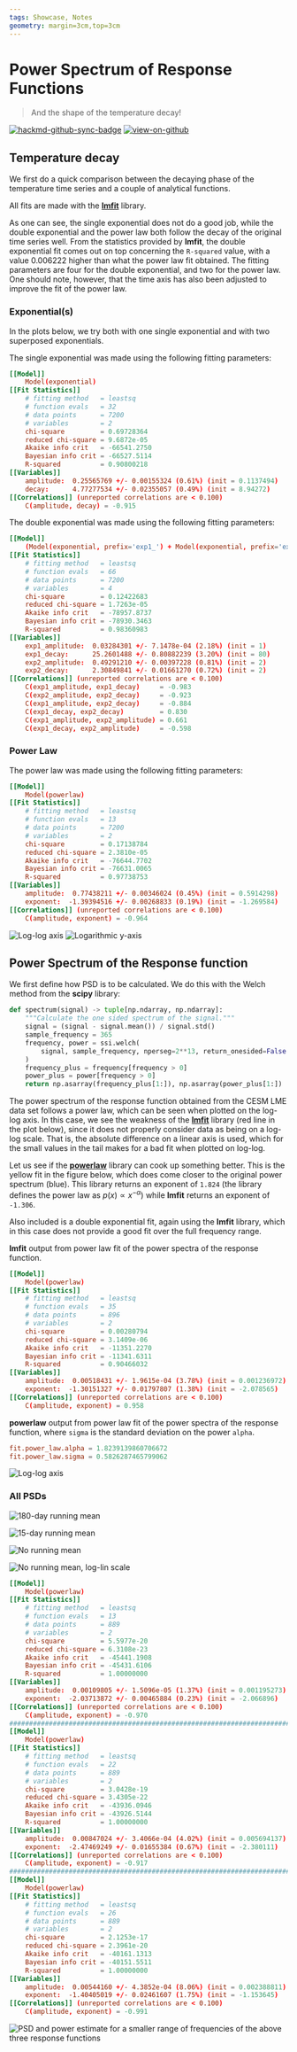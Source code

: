 ```yaml
---
tags: Showcase, Notes
geometry: margin=3cm,top=3cm
---
```


# Power Spectrum of Response Functions

> And the shape of the temperature decay!

[![hackmd-github-sync-badge](https://hackmd.io/j4L-EIhRQqGdl5KmiIZ-_w/badge)](https://hackmd.io/@engeir/SyCB0N-_i)
[![view-on-github](https://img.shields.io/badge/View%20on-GitHub-yellowgreen)](https://github.com/engeir/hack-md-notes/blob/main/power-spectrum.md)

## Temperature decay

We first do a quick comparison between the decaying phase of the temperature time
series and a couple of analytical functions.

All fits are made with the [**lmfit**](https://lmfit.github.io/lmfit-py/) library.

As one can see, the single exponential does not do a good job, while the double
exponential and the power law both follow the decay of the original time series well.
From the statistics provided by **lmfit**, the double exponential fit comes out on top
concerning the `R-squared` value, with a value $0.006222$ higher than what the power law
fit obtained. The fitting parameters are four for the double exponential, and two for
the power law. One should note, however, that the time axis has also been adjusted to
improve the fit of the power law.

### Exponential(s)

In the plots below, we try both with one single exponential and with two superposed
exponentials.

The single exponential was made using the following fitting parameters:

```toml
[[Model]]
    Model(exponential)
[[Fit Statistics]]
    # fitting method   = leastsq
    # function evals   = 32
    # data points      = 7200
    # variables        = 2
    chi-square         = 0.69728364
    reduced chi-square = 9.6872e-05
    Akaike info crit   = -66541.2750
    Bayesian info crit = -66527.5114
    R-squared          = 0.90800218
[[Variables]]
    amplitude:  0.25565769 +/- 0.00155324 (0.61%) (init = 0.1137494)
    decay:      4.77277534 +/- 0.02355057 (0.49%) (init = 8.94272)
[[Correlations]] (unreported correlations are < 0.100)
    C(amplitude, decay) = -0.915
```

The double exponential was made using the following fitting parameters:

```toml
[[Model]]
    (Model(exponential, prefix='exp1_') + Model(exponential, prefix='exp2_'))
[[Fit Statistics]]
    # fitting method   = leastsq
    # function evals   = 66
    # data points      = 7200
    # variables        = 4
    chi-square         = 0.12422683
    reduced chi-square = 1.7263e-05
    Akaike info crit   = -78957.8737
    Bayesian info crit = -78930.3463
    R-squared          = 0.98360983
[[Variables]]
    exp1_amplitude:  0.03284301 +/- 7.1478e-04 (2.18%) (init = 1)
    exp1_decay:      25.2601488 +/- 0.80882239 (3.20%) (init = 80)
    exp2_amplitude:  0.49291210 +/- 0.00397228 (0.81%) (init = 2)
    exp2_decay:      2.30849841 +/- 0.01661270 (0.72%) (init = 2)
[[Correlations]] (unreported correlations are < 0.100)
    C(exp1_amplitude, exp1_decay)     = -0.983
    C(exp2_amplitude, exp2_decay)     = -0.923
    C(exp1_amplitude, exp2_decay)     = -0.884
    C(exp1_decay, exp2_decay)         = 0.830
    C(exp1_amplitude, exp2_amplitude) = 0.661
    C(exp1_decay, exp2_amplitude)     = -0.598
```

### Power Law

The power law was made using the following fitting parameters:

```toml
[[Model]]
    Model(powerlaw)
[[Fit Statistics]]
    # fitting method   = leastsq
    # function evals   = 13
    # data points      = 7200
    # variables        = 2
    chi-square         = 0.17138784
    reduced chi-square = 2.3810e-05
    Akaike info crit   = -76644.7702
    Bayesian info crit = -76631.0065
    R-squared          = 0.97738753
[[Variables]]
    amplitude:  0.77438211 +/- 0.00346024 (0.45%) (init = 0.5914298)
    exponent:  -1.39394516 +/- 0.00268833 (0.19%) (init = -1.269584)
[[Correlations]] (unreported correlations are < 0.100)
    C(amplitude, exponent) = -0.964
```

![Log-log
axis](https://raw.githubusercontent.com/engeir/hack-md-notes/5c18d59d54162b51f663da287d065a095813e90f/assets/pic/deconv-power-spectrum/loglog.png
"Log-log axis")
![Logarithmic
y-axis](https://raw.githubusercontent.com/engeir/hack-md-notes/5c18d59d54162b51f663da287d065a095813e90f/assets/pic/deconv-power-spectrum/semilogy.png
"Logarithmic y-axis")

## Power Spectrum of the Response function

We first define how PSD is to be calculated. We do this with the Welch method from the
**scipy** library:

```python
def spectrum(signal) -> tuple[np.ndarray, np.ndarray]:
    """Calculate the one sided spectrum of the signal."""
    signal = (signal - signal.mean()) / signal.std()
    sample_frequency = 365
    frequency, power = ssi.welch(
        signal, sample_frequency, nperseg=2**13, return_onesided=False
    )
    frequency_plus = frequency[frequency > 0]
    power_plus = power[frequency > 0]
    return np.asarray(frequency_plus[1:]), np.asarray(power_plus[1:])
```

The power spectrum of the response function obtained from the CESM LME data set follows
a power law, which can be seen when plotted on the log-log axis. In this case, we see
the weakness of the [**lmfit**](https://lmfit.github.io/lmfit-py/) library (red line in
the plot below), since it does not properly consider data as being on a log-log scale.
That is, the absolute difference on a linear axis is used, which for the small values in
the tail makes for a bad fit when plotted on log-log.

Let us see if the [**powerlaw**](https://github.com/jeffalstott/powerlaw) library can
cook up something better. This is the yellow fit in the figure below, which does come
closer to the original power spectrum (blue). This library returns an exponent of
`1.824` (the library defines the power law as $p(x)\propto x^{-\alpha}$) while **lmfit**
returns an exponent of `-1.306`.

Also included is a double exponential fit, again using the **lmfit** library, which in
this case does not provide a good fit over the full frequency range.

**lmfit** output from power law fit of the power spectra of the response function.

```toml
[[Model]]
    Model(powerlaw)
[[Fit Statistics]]
    # fitting method   = leastsq
    # function evals   = 35
    # data points      = 896
    # variables        = 2
    chi-square         = 0.00280794
    reduced chi-square = 3.1409e-06
    Akaike info crit   = -11351.2270
    Bayesian info crit = -11341.6311
    R-squared          = 0.90466032
[[Variables]]
    amplitude:  0.00518431 +/- 1.9615e-04 (3.78%) (init = 0.001236972)
    exponent:  -1.30151327 +/- 0.01797807 (1.38%) (init = -2.078565)
[[Correlations]] (unreported correlations are < 0.100)
    C(amplitude, exponent) = 0.958
```

**powerlaw** output from power law fit of the power spectra of the response function,
where `sigma` is the standard deviation on the power `alpha`.

```toml
fit.power_law.alpha = 1.8239139860706672
fit.power_law.sigma = 0.5826287465799062
```

![Log-log
axis](https://raw.githubusercontent.com/engeir/hack-md-notes/50bb4f5fbdafa6ac5b37facd39610756a802eb85/assets/pic/deconv-power-spectrum/loglog-newest.png
"Log-log axis")

### All PSDs

![180-day running
mean](https://raw.githubusercontent.com/engeir/hack-md-notes/c205d5901f991cde5a0715d7560cb39ae2cd4aca/assets/pic/deconv-power-spectrum/loglog-all-newest.png
"180-day running mean")

![15-day running
mean](https://raw.githubusercontent.com/engeir/hack-md-notes/c205d5901f991cde5a0715d7560cb39ae2cd4aca/assets/pic/deconv-power-spectrum/loglog-all-new2.png
"15-day running mean")

![No running
mean](https://raw.githubusercontent.com/engeir/hack-md-notes/8627648fed0dcf3bd59e79d1aac84089fd800e66/assets/pic/deconv-power-spectrum/loglog-all-old-daily-3000it.png
"No running mean")

![No running
mean, log-lin scale](https://raw.githubusercontent.com/engeir/hack-md-notes/8b377384f3aab852ae3907358177afc57bdf20c8/assets/pic/deconv-power-spectrum/loglog-all-old-daily-3000it-log-lin.png
"No running mean, log-lin scale")

```toml
[[Model]]
    Model(powerlaw)
[[Fit Statistics]]
    # fitting method   = leastsq
    # function evals   = 13
    # data points      = 889
    # variables        = 2
    chi-square         = 5.5977e-20
    reduced chi-square = 6.3108e-23
    Akaike info crit   = -45441.1908
    Bayesian info crit = -45431.6106
    R-squared          = 1.00000000
[[Variables]]
    amplitude:  0.00109805 +/- 1.5096e-05 (1.37%) (init = 0.001195273)
    exponent:  -2.03713872 +/- 0.00465884 (0.23%) (init = -2.066896)
[[Correlations]] (unreported correlations are < 0.100)
    C(amplitude, exponent) = -0.970
#######################################################################
[[Model]]
    Model(powerlaw)
[[Fit Statistics]]
    # fitting method   = leastsq
    # function evals   = 22
    # data points      = 889
    # variables        = 2
    chi-square         = 3.0428e-19
    reduced chi-square = 3.4305e-22
    Akaike info crit   = -43936.0946
    Bayesian info crit = -43926.5144
    R-squared          = 1.00000000
[[Variables]]
    amplitude:  0.00847024 +/- 3.4066e-04 (4.02%) (init = 0.005694137)
    exponent:  -2.47469249 +/- 0.01655384 (0.67%) (init = -2.380111)
[[Correlations]] (unreported correlations are < 0.100)
    C(amplitude, exponent) = -0.917
#######################################################################
[[Model]]
    Model(powerlaw)
[[Fit Statistics]]
    # fitting method   = leastsq
    # function evals   = 26
    # data points      = 889
    # variables        = 2
    chi-square         = 2.1253e-17
    reduced chi-square = 2.3961e-20
    Akaike info crit   = -40161.1313
    Bayesian info crit = -40151.5511
    R-squared          = 1.00000000
[[Variables]]
    amplitude:  0.00544160 +/- 4.3852e-04 (8.06%) (init = 0.002388811)
    exponent:  -1.40405019 +/- 0.02461607 (1.75%) (init = -1.153645)
[[Correlations]] (unreported correlations are < 0.100)
    C(amplitude, exponent) = -0.991
```

![PSD and power estimate for a smaller range of frequencies of the above three response
functions](https://raw.githubusercontent.com/engeir/hack-md-notes/8627648fed0dcf3bd59e79d1aac84089fd800e66/assets/pic/deconv-power-spectrum/loglog-newest_new2_olddaily.png
"PSD and power estimate for a smaller range of frequencies of the above three response
functions")
